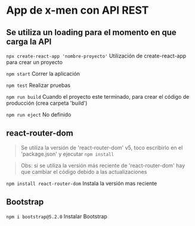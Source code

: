 # App de x-men con API REST

## Se utiliza un loading para el momento en que carga la API

`npx create-react-app 'nombre-proyecto'`
Utilización de create-react-app para crear un proyecto

`npm start`
Correr la aplicación

`npm test`
Realizar pruebas

`npm run build`
Cuando el proyecto este terminado, para crear el código de producción (crea carpeta 'build')

`npm run eject` 
No definido

## react-router-dom
> Se utiliza la versión de 'react-router-dom' v5, toco escribirlo en el 'package.json' y ejecutar `npm install`

> Obs: si se utiliza la versión más reciente de 'react-router-dom' hay que cambiar el código debido a las actualizaciones

`npm install react-router-dom`
Instala la versión mas reciente

## Bootstrap
`npm i bootstrap@5.2.0`
Instalar Bootstrap